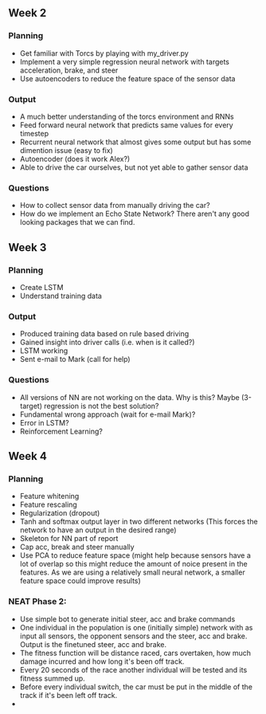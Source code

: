 ## Week 2
### Planning
- Get familiar with Torcs by playing with my_driver.py
- Implement a very simple regression neural network with targets acceleration, brake, and steer 
- Use autoencoders to reduce the feature space of the sensor data

### Output
- A much better understanding of the torcs environment and RNNs
- Feed forward neural network that predicts same values for every timestep
- Recurrent neural network that almost gives some output but has some dimention issue (easy to fix)
- Autoencoder (does it work Alex?)
- Able to drive the car ourselves, but not yet able to gather sensor data

### Questions
- How to collect sensor data from manually driving the car?
- How do we implement an Echo State Network? There aren't any good looking packages that we can find.

## Week 3
### Planning 
- Create LSTM
- Understand training data


### Output
- Produced training data based on rule based driving
- Gained insight into driver calls (i.e. when is it called?)
- LSTM working
- Sent e-mail to Mark (call for help)

### Questions
- All versions of NN are not working on the data. Why is this? Maybe (3-target) regression is not the best solution?
- Fundamental wrong approach (wait for e-mail Mark)?
- Error in LSTM?
- Reinforcement Learning?

## Week 4
### Planning
- Feature whitening
- Feature rescaling
- Regularization (dropout)
- Tanh and softmax output layer in two different networks (This forces the network to have an output in the desired range)
- Skeleton for NN part of report 
- Cap acc, break and steer manually
- Use PCA to reduce feature space (might help because sensors have a lot of overlap so this might reduce the amount of noice present in the features. As we are using a relatively small neural network, a smaller feature space could improve results)


### NEAT Phase 2: 
- Use simple bot to generate initial steer, acc and brake commands
- One individual in the population is one (initially simple) network with as input all sensors, the opponent sensors and the steer, acc and brake. Output is the finetuned steer, acc and brake. 
- The fitness function will be distance raced, cars overtaken, how much damage incurred and how long it's been off track.
- Every 20 seconds of the race another individual will be tested and its fitness summed up. 
- Before every individual switch, the car must be put in the middle of the track if it's been left off track.
- 
